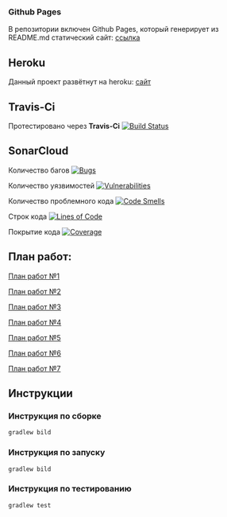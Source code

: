 ### Github Pages 

В репозитории включен Github Pages, который генерирует из README.md статический сайт: [ссылка](https://danil42russia.github.io/GoodLine-App/)

## Heroku

Данный проект развётнут на heroku: [сайт](https://danil42russia-goodline-app.herokuapp.com/)

## Travis-Ci

Протестировано через **Travis-Ci** [![Build Status](https://travis-ci.com/Danil42Russia/GoodLine-App.svg?branch=master)](https://travis-ci.com/Danil42Russia/GoodLine-App)

## SonarCloud

Количество багов [![Bugs](https://sonarcloud.io/api/project_badges/measure?project=ru.danil42russia.aaa&metric=bugs)](https://sonarcloud.io/dashboard?id=ru.danil42russia.aaa)

Количество уязвимостей [![Vulnerabilities](https://sonarcloud.io/api/project_badges/measure?project=ru.danil42russia.aaa&metric=vulnerabilities)](https://sonarcloud.io/dashboard?id=ru.danil42russia.aaa)

Количество проблемного кода [![Code Smells](https://sonarcloud.io/api/project_badges/measure?project=ru.danil42russia.aaa&metric=code_smells)](https://sonarcloud.io/dashboard?id=ru.danil42russia.aaa)

Строк кода [![Lines of Code](https://sonarcloud.io/api/project_badges/measure?project=ru.danil42russia.aaa&metric=ncloc)](https://sonarcloud.io/dashboard?id=ru.danil42russia.aaa)

Покрытие кода [![Coverage](https://sonarcloud.io/api/project_badges/measure?project=ru.danil42russia.aaa&metric=coverage)](https://sonarcloud.io/dashboard?id=ru.danil42russia.aaa)

## План работ:

[План работ №1](Roadmap1.md)

[План работ №2](Roadmap2.md)

[План работ №3](Roadmap3.md)

[План работ №4](Roadmap4.md)

[План работ №5](Roadmap5.md)

[План работ №6](Roadmap6.md)

[План работ №7](Roadmap7.md)

## Инструкции

### Инструкция по сборке
``gradlew bild``

### Инструкция по запуску
``gradlew bild``

### Инструкция по тестированию
``gradlew test``